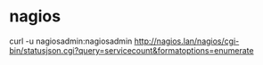# nagios

curl -u nagiosadmin:nagiosadmin http://nagios.lan/nagios/cgi-bin/statusjson.cgi?query=servicecount&formatoptions=enumerate
